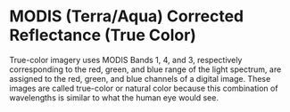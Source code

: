 # MODIS (Terra/Aqua) Corrected Reflectance (True Color)

True-color imagery uses MODIS Bands 1, 4, and 3, respectively corresponding to the red, green, and blue range of the light spectrum, are assigned to the red, green, and blue channels of a digital image. These images are called true-color or natural color because this combination of wavelengths is similar to what the human eye would see.
